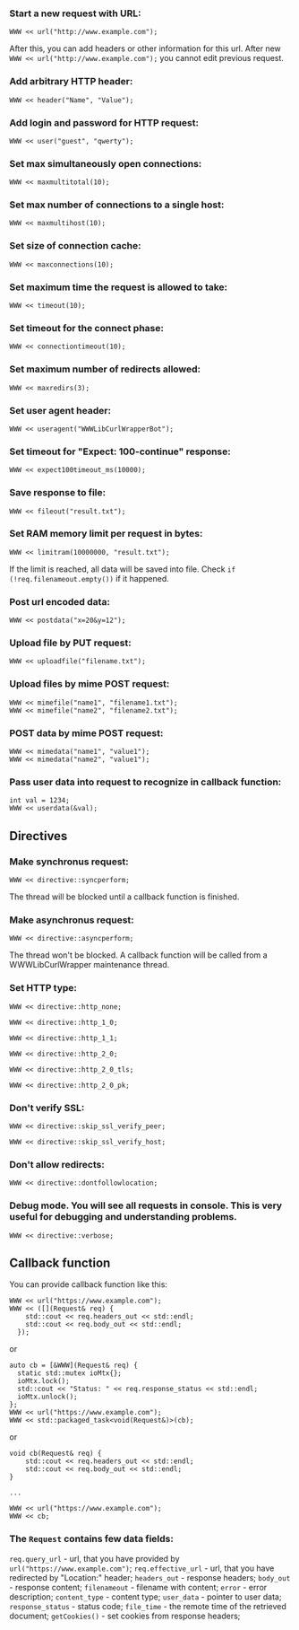 ### Start a new request with URL:
```
WWW << url("http://www.example.com");
```

After this, you can add headers or other information for this url. After new `WWW << url("http://www.example.com");` you cannot edit previous request.

### Add arbitrary HTTP header:
```
WWW << header("Name", "Value");
```

### Add login and password for HTTP request:
```
WWW << user("guest", "qwerty");
```

### Set max simultaneously open connections:
```
WWW << maxmultitotal(10);
```

### Set max number of connections to a single host:
```
WWW << maxmultihost(10);
```

### Set size of connection cache:
```
WWW << maxconnections(10);
```

### Set maximum time the request is allowed to take:
```
WWW << timeout(10);
```

### Set timeout for the connect phase:
```
WWW << connectiontimeout(10);
```

### Set maximum number of redirects allowed:
```
WWW << maxredirs(3);
```

### Set user agent header:
```
WWW << useragent("WWWLibCurlWrapperBot");
```

### Set timeout for "Expect: 100-continue" response:
```
WWW << expect100timeout_ms(10000);
```

### Save response to file:
```
WWW << fileout("result.txt");
```

### Set RAM memory limit per request in bytes:
```
WWW << limitram(10000000, "result.txt");
```
If the limit is reached, all data will be saved into file. Check `if (!req.filenameout.empty())` if it happened.

### Post url encoded data:
```
WWW << postdata("x=20&y=12");
```

### Upload file by PUT request:
```
WWW << uploadfile("filename.txt");
```

### Upload files by mime POST request:
```
WWW << mimefile("name1", "filename1.txt");
WWW << mimefile("name2", "filename2.txt");
```

### POST data by mime POST request:
```
WWW << mimedata("name1", "value1");
WWW << mimedata("name2", "value1");
```

### Pass user data into request to recognize in callback function:
```
int val = 1234;
WWW << userdata(&val);
```


## Directives

### Make synchronus request:
```
WWW << directive::syncperform;
```
The thread will be blocked until a callback function is finished.

### Make asynchronus request:
```
WWW << directive::asyncperform;
```
The thread won't be blocked. A callback function will be called from a WWWLibCurlWrapper maintenance thread.

### Set HTTP type:
```
WWW << directive::http_none;
```
```
WWW << directive::http_1_0;
```
```
WWW << directive::http_1_1;
```
```
WWW << directive::http_2_0;
```
```
WWW << directive::http_2_0_tls;
```
```
WWW << directive::http_2_0_pk;
```

### Don't verify SSL:
```
WWW << directive::skip_ssl_verify_peer;
```
```
WWW << directive::skip_ssl_verify_host;
```

### Don't allow redirects:
```
WWW << directive::dontfollowlocation;
```

### Debug mode. You will see all requests in console. This is very useful for debugging and understanding problems.
```
WWW << directive::verbose;
```

## Callback function

You can provide callback function like this:
```
WWW << url("https://www.example.com");
WWW << ([](Request& req) {
    std::cout << req.headers_out << std::endl;
    std::cout << req.body_out << std::endl;
  });
```
or
```
auto cb = [&WWW](Request& req) {
  static std::mutex ioMtx{};
  ioMtx.lock();
  std::cout << "Status: " << req.response_status << std::endl;
  ioMtx.unlock();
};
WWW << url("https://www.example.com");
WWW << std::packaged_task<void(Request&)>(cb);
```
or
```
void cb(Request& req) {
    std::cout << req.headers_out << std::endl;
    std::cout << req.body_out << std::endl;
}

...

WWW << url("https://www.example.com");
WWW << cb;
```

### The `Request` contains few data fields:

`req.query_url` - url, that you have provided by `url("https://www.example.com")`;
`req.effective_url` - url, that you have redirected by "Location:" header;
`headers_out` - response headers;
`body_out` - response content;
`filenameout` - filename with content;
`error` - error description;
`content_type` - content type;
`user_data` - pointer to user data;
`response_status` - status code;
`file_time` - the remote time of the retrieved document;
`getCookies()` - set cookies from response headers;














